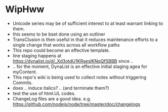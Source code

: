 # WipHww

* Unicode series may be of sufficient interest to at least warrant linking to them.
* this seems to be bset done using an outliner
* TransClusion is then useful in that it reduces maintenance efforts to a single change that works across all workflow paths
* This repo could become an effective template.
* line staging happens at https://dynalist.io/d/_Xd3otdU1KRsesIKNqQfSBBB since ..
* .. for the moment, DynaList is an effective initial staging agea for myContent.
* This repo's wiki is being used to collect notes without triggering Commits.
* does .. induce italics? .. (and terminate them?)
* test the use of html.UL codes.
* ChangeLog files are a good idea.  e.g. https://github.com/nodejs/node/tree/master/doc/changelogs
